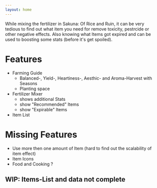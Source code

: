 ```yaml
---
layout: home
---
```

 
While mixing the fertilizer in Sakuna: Of Rice and Ruin, it can be very tedious to find out what item you need for remove toxicity, pestrcide or other negative effects.
Also knowing what Items got expired and can be used to boosting some stats (before it's get spoiled).

# Features

  * Farming Guide
    - Balanced-, Yield-, Heartiness-, Aesthic- and Aroma-Harvest with Seasons
    - Planting space
 * Fertilizer Mixer
   - shows additional Stats
   - show "Recommended" Items
   - show "Expirable" Items
 * Item List

# Missing Features
 - Use more then one amount of Item (hard to find out the scalability of item effect)
 - Item Icons
 - Food and Cooking ?

## WIP: Items-List and data not complete